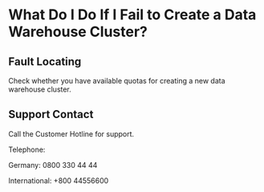 # What Do I Do If I Fail to Create a Data Warehouse Cluster?<a name="dws_03_0016"></a>

## Fault Locating<a name="section5638830514201"></a>

Check whether you have available quotas for creating a new data warehouse cluster.

## Support Contact<a name="section22805450142011"></a>

Call the Customer Hotline for support.

Telephone:

Germany: 0800 330 44 44

International: +800 44556600

